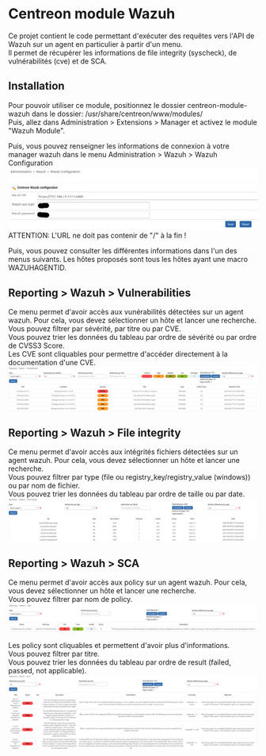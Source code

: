 # Centreon module Wazuh
Ce projet contient le code permettant d'exécuter des requêtes vers l'API de Wazuh sur un agent en particulier à partir d'un menu. </br>
Il permet de récupérer les informations de file integrity (syscheck), de vulnérabilités (cve) et de SCA.

## Installation
Pour pouvoir utiliser ce module, positionnez le dossier centreon-module-wazuh dans le dossier: /usr/share/centreon/www/modules/ </br>
Puis, allez dans Administration > Extensions > Manager et activez le module "Wazuh Module".</br>

Puis, vous pouvez renseigner les informations de connexion à votre manager wazuh dans le menu Administration > Wazuh > Wazuh Configuration </br>
![image](./images/configuration_wazuh.png)
ATTENTION: L'URL ne doit pas contenir de "/" à la fin !

Puis, vous pouvez consulter les différentes informations dans l'un des menus suivants. Les hôtes proposés sont tous les hôtes ayant une macro WAZUHAGENTID. 

## Reporting > Wazuh > Vulnerabilities
Ce menu permet d'avoir accès aux vunérabilités détectées sur un agent wazuh. Pour cela, vous devez sélectionner un hôte et lancer une recherche. </br>
Vous pouvez filtrer par sévérité, par titre ou par CVE. </br>
Vous pouvez trier les données du tableau par ordre de sévérité ou par ordre de CVSS3 Score. </br>
Les CVE sont cliquables pour permettre d'accéder directement à la documentation d'une CVE.
![image](./images/reporting_vulnerabilities.png)

## Reporting > Wazuh > File integrity
Ce menu permet d'avoir accès aux intégrités fichiers détectées sur un agent wazuh. Pour cela, vous devez sélectionner un hôte et lancer une recherche. </br>
Vous pouvez filtrer par type (file ou registry_key/registry_value (windows)) ou par nom de fichier. </br>
Vous pouvez trier les données du tableau par ordre de taille ou par date. </br>
![image](./images/reporting_syscheck.png)

## Reporting > Wazuh > SCA
Ce menu permet d'avoir accès aux policy sur un agent wazuh. Pour cela, vous devez sélectionner un hôte et lancer une recherche. </br>
Vous pouvez filtrer par nom de policy. </br>
![image](./images/reporting_sca.png)

Les policy sont cliquables et permettent d'avoir plus d'informations. </br>
Vous pouvez filtrer par titre. </br>
Vous pouvez trier les données du tableau par ordre de result (failed, passed, not applicable). </br>
![image](./images/reporting_sca_policy.png)
